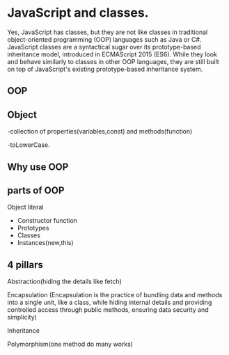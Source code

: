 # JavaScript and classes.

Yes, JavaScript has classes, but they are not like classes in traditional object-oriented programming (OOP) languages such as Java or C#. JavaScript classes are a syntactical sugar over its prototype-based inheritance model, introduced in ECMAScript 2015 (ES6). While they look and behave similarly to classes in other OOP languages, they are still built on top of JavaScript's existing prototype-based inheritance system.

## OOP

## Object
-collection of properties(variables,const) and methods(function)

-toLowerCase.

## Why use OOP

## parts of OOP
Object literal

- Constructor function 
- Prototypes
- Classes
- Instances(new,this)

## 4 pillars 
Abstraction(hiding the details like fetch)

Encapsulation (Encapsulation is the practice of bundling data and methods into a single unit, like a class, while hiding internal details and providing controlled access through public methods, ensuring data security and simplicity)

Inheritance

Polymorphism(one method do many works)



